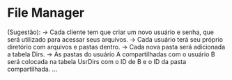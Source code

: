 # File Manager
(Sugestão):
-> Cada cliente tem que criar um novo usuário e senha, que será utilizado para acessar seus arquivos.
-> Cada usuário terá seu próprio diretório com arquivos e pastas dentro.
-> Cada nova pasta será adicionada a tabela Dirs.
-> As pastas do usuário A compartilhadas com o usuário B será colocada na tabela UsrDirs com o ID de B e o ID da pasta compartilhada.
...

